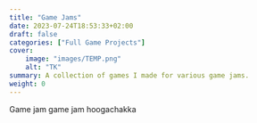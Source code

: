 ```yaml
---
title: "Game Jams"
date: 2023-07-24T18:53:33+02:00
draft: false
categories: ["Full Game Projects"]
cover:
    image: "images/TEMP.png"
    alt: "TK"
summary: A collection of games I made for various game jams.
weight: 0
---
```


Game jam game jam hoogachakka